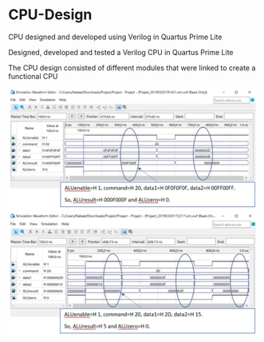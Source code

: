 # CPU-Design
CPU designed and developed using Verilog in Quartus Prime Lite


Designed, developed and tested a Verilog CPU in Quartus Prime Lite

The CPU design consisted of different modules that were linked to create a functional CPU

<img src="Images/1.png" width="500">
<img src="Images/2.png" width="500">
